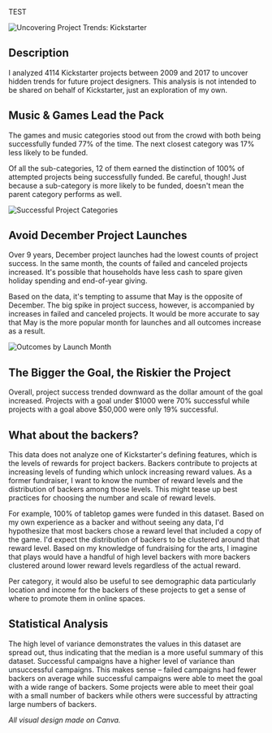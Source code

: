 TEST

![Uncovering Project Trends: Kickstarter](https://github.com/ruthhinkle/kickstarter-analysis/blob/main/Images/header-image.png)

## Description

I analyzed 4114 Kickstarter projects between 2009 and 2017 to uncover hidden trends for future project designers. This analysis is not intended to be shared on behalf of Kickstarter, just an exploration of my own. 

## Music & Games Lead the Pack
The games and music categories stood out from the crowd with both being successfully funded 77% of the time. The next closest category was 17% less likely to be funded. 

Of all the sub-categories, 12 of them earned the distinction of 100% of attempted projects being successfully funded. Be careful, though! Just because a sub-category is more likely to be funded, doesn't mean the parent category performs as well. 

![Successful Project Categories](https://github.com/ruthhinkle/kickstarter-analysis/blob/main/Images/subcats-vs-parents-edit.png)


## Avoid December Project Launches
Over 9 years, December project launches had the lowest counts of project success. In the same month, the counts of failed and canceled projects increased. It's possible that households have less cash to spare given holiday spending and end-of-year giving.

Based on the data, it's tempting to assume that May is the opposite of December. The big spike in project success, however, is accompanied by increases in failed and canceled projects. It would be more accurate to say that May is the more popular month for launches and all outcomes increase as a result.  

![Outcomes by Launch Month](https://github.com/ruthhinkle/kickstarter-analysis/blob/main/Images/success-by-month.png)

## The Bigger the Goal, the Riskier the Project
Overall, project success trended downward as the dollar amount of the goal increased. Projects with a goal under $1000 were 70% successful while projects with a goal above $50,000 were only 19% successful. 

## What about the backers?
This data does not analyze one of Kickstarter's defining features, which is the levels of rewards for project backers. Backers contribute to projects at increasing levels of funding which unlock increasing reward values. As a former fundraiser, I want to know the number of reward levels and the distribution of backers among those levels. This might tease up best practices for choosing the number and scale of reward levels. 

For example, 100% of tabletop games were funded in this dataset. Based on my own experience as a backer and without seeing any data, I'd hypothesize that most backers chose a reward level that included a copy of the game. I'd expect the distribution of backers to be clustered around that reward level. Based on my knowledge of fundraising for the arts, I imagine that plays would have a handful of high level backers with more backers clustered around lower reward levels regardless of the actual reward.

Per category, it would also be useful to see demographic data particularly location and income for the backers of these projects to get a sense of where to promote them in online spaces. 

## Statistical Analysis
The high level of variance demonstrates the values in this dataset are spread out, thus indicating that the median is a more useful summary of this dataset. Successful campaigns have a higher level of variance than unsuccessful campaigns. This makes sense – failed campaigns had fewer backers on average while successful campaigns were able to meet the goal with a wide range of backers. Some projects were able to meet their goal with a small number of backers while others were successful by attracting large numbers of backers. 

<em>All visual design made on Canva.</em>